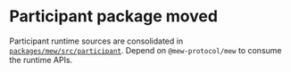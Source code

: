 # Participant package moved

Participant runtime sources are consolidated in [`packages/mew/src/participant`](../../packages/mew/src/participant).
Depend on `@mew-protocol/mew` to consume the runtime APIs.
